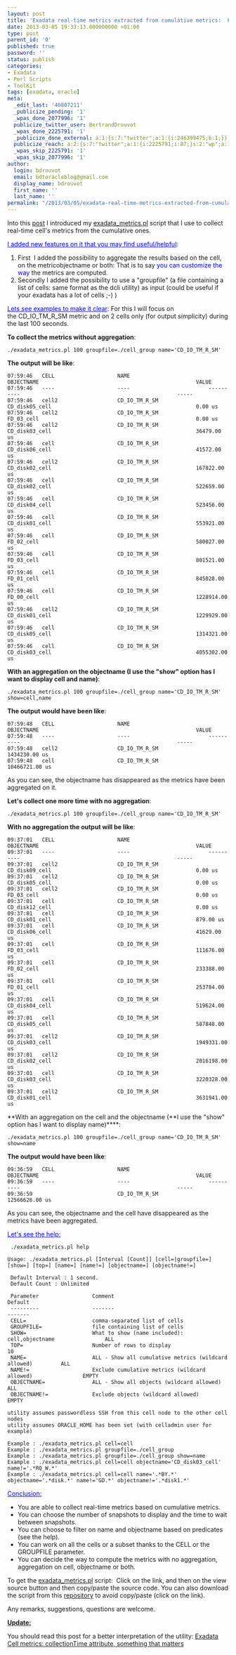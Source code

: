 ```yaml
---
layout: post
title: 'Exadata real-time metrics extracted from cumulative metrics:  Part II'
date: 2013-03-05 19:33:13.000000000 +01:00
type: post
parent_id: '0'
published: true
password: ''
status: publish
categories:
- Exadata
- Perl Scripts
- ToolKit
tags: [exadata, oracle]
meta:
  _edit_last: '40807211'
  _publicize_pending: '1'
  _wpas_done_2077996: '1'
  publicize_twitter_user: BertrandDrouvot
  _wpas_done_2225791: '1'
  _publicize_done_external: a:1:{s:7:"twitter";a:1:{i:246399475;b:1;}}
  publicize_reach: a:2:{s:7:"twitter";a:1:{i:2225791;i:87;}s:2:"wp";a:1:{i:0;i:22;}}
  _wpas_skip_2225791: '1'
  _wpas_skip_2077996: '1'
author:
  login: bdrouvot
  email: bdtoracleblog@gmail.com
  display_name: bdrouvot
  first_name: ''
  last_name: ''
permalink: "/2013/03/05/exadata-real-time-metrics-extracted-from-cumulative-metrics-part-ii/"
---
```


Into this [post](http://bdrouvot.wordpress.com/2012/11/27/exadata-real-time-metrics-extracted-from-cumulative-metrics/ "Exadata real-time metrics extracted from cumulative metrics") I introduced my [exadata\_metrics.pl](http://bdrouvot.wordpress.com/exadata_metrics/ "exadata_metrics") script that I use to collect real-time cell's metrics from the cumulative ones.

<span style="text-decoration:underline;"><span style="color:#0000ff;text-decoration:underline;">I added new features on it that you may find useful/helpful</span></span>:

1.  First  I added the possibility to aggregate the results based on the cell, on the metricobjectname or both: That is to say<span style="color:#0000ff;"> you can customize the way</span> the metrics are computed.
2.  Secondly I added the possibility to use a "groupfile" (a file containing a list of cells: same format as the dcli utility) as input (could be useful if your exadata has a lot of cells ;-) )

<span style="text-decoration:underline;color:#0000ff;">Lets see examples to make it clear</span>: For this I will focus on the CD\_IO\_TM\_R\_SM metric and on 2 cells only (for output simplicity) during the last 100 seconds.

**To collect the metrics without aggregation**:

    ./exadata_metrics.pl 100 groupfile=./cell_group name='CD_IO_TM_R_SM'

**The output will be like**:

    07:59:46   CELL                    NAME                         OBJECTNAME                                                  VALUE
    07:59:46   ----                    ----                         ----------                                                  -----
    07:59:46   cell2                   CD_IO_TM_R_SM                CD_disk05_cell                                              0.00 us
    07:59:46   cell2                   CD_IO_TM_R_SM                FD_03_cell                                                  0.00 us
    07:59:46   cell2                   CD_IO_TM_R_SM                CD_disk03_cell                                              36479.00 us
    07:59:46   cell                    CD_IO_TM_R_SM                CD_disk06_cell                                              41572.00 us
    07:59:46   cell2                   CD_IO_TM_R_SM                CD_disk02_cell                                              167822.00 us
    07:59:46   cell                    CD_IO_TM_R_SM                CD_disk02_cell                                              522659.00 us
    07:59:46   cell                    CD_IO_TM_R_SM                CD_disk04_cell                                              523456.00 us
    07:59:46   cell                    CD_IO_TM_R_SM                CD_disk01_cell                                              553921.00 us
    07:59:46   cell                    CD_IO_TM_R_SM                FD_02_cell                                                  580027.00 us
    07:59:46   cell                    CD_IO_TM_R_SM                FD_03_cell                                                  801521.00 us
    07:59:46   cell                    CD_IO_TM_R_SM                FD_01_cell                                                  845028.00 us
    07:59:46   cell                    CD_IO_TM_R_SM                FD_00_cell                                                  1228914.00 us
    07:59:46   cell2                   CD_IO_TM_R_SM                CD_disk01_cell                                              1229929.00 us
    07:59:46   cell                    CD_IO_TM_R_SM                CD_disk05_cell                                              1314321.00 us
    07:59:46   cell                    CD_IO_TM_R_SM                CD_disk03_cell                                              4055302.00 us

**With an aggregation on the objectname (I use the "show" option has I want to display cell and name)**:

    ./exadata_metrics.pl 100 groupfile=./cell_group name='CD_IO_TM_R_SM' show=cell,name

**The output would have been like**:

    07:59:48   CELL                    NAME                         OBJECTNAME                                                  VALUE
    07:59:48   ----                    ----                         ----------                                                  -----
    07:59:48   cell2                   CD_IO_TM_R_SM                                                                            1434230.00 us
    07:59:48   cell                    CD_IO_TM_R_SM                                                                            10466721.00 us

As you can see, the objectname has disappeared as the metrics have been aggregated on it.

**Let's collect one more time with no aggregation**:

    ./exadata_metrics.pl 100 groupfile=./cell_group name='CD_IO_TM_R_SM'

**With no aggregation the output will be like**:

    09:37:01   CELL                    NAME                         OBJECTNAME                                                  VALUE
    09:37:01   ----                    ----                         ----------                                                  -----
    09:37:01   cell2                   CD_IO_TM_R_SM                CD_disk09_cell                                              0.00 us
    09:37:01   cell2                   CD_IO_TM_R_SM                CD_disk05_cell                                              0.00 us
    09:37:01   cell2                   CD_IO_TM_R_SM                FD_03_cell                                                  0.00 us
    09:37:01   cell                    CD_IO_TM_R_SM                CD_disk12_cell                                              0.00 us
    09:37:01   cell                    CD_IO_TM_R_SM                CD_disk01_cell                                              879.00 us
    09:37:01   cell                    CD_IO_TM_R_SM                CD_disk06_cell                                              41629.00 us
    09:37:01   cell                    CD_IO_TM_R_SM                FD_03_cell                                                  111676.00 us
    09:37:01   cell                    CD_IO_TM_R_SM                FD_02_cell                                                  233388.00 us
    09:37:01   cell                    CD_IO_TM_R_SM                FD_01_cell                                                  253784.00 us
    09:37:01   cell                    CD_IO_TM_R_SM                CD_disk04_cell                                              519624.00 us
    09:37:01   cell                    CD_IO_TM_R_SM                CD_disk05_cell                                              587848.00 us
    09:37:01   cell2                   CD_IO_TM_R_SM                CD_disk03_cell                                              1949331.00 us
    09:37:01   cell2                   CD_IO_TM_R_SM                CD_disk02_cell                                              2016198.00 us
    09:37:01   cell                    CD_IO_TM_R_SM                CD_disk03_cell                                              3220328.00 us
    09:37:01   cell2                   CD_IO_TM_R_SM                CD_disk01_cell                                              3631941.00 us

**With an aggregation on the cell and the objectname (**I use the "show" option has I want to display name)****:

    ./exadata_metrics.pl 100 groupfile=./cell_group name='CD_IO_TM_R_SM' show=name

**The output would have been like**:

    09:36:59   CELL                    NAME                         OBJECTNAME                                                  VALUE
    09:36:59   ----                    ----                         ----------                                                  -----
    09:36:59                           CD_IO_TM_R_SM                                                                            12566626.00 us

As you can see, the objectname and the cell have disappeared as the metrics have been aggregated.

<span style="text-decoration:underline;color:#0000ff;">Let's see the help:</span>

     ./exadata_metrics.pl help

    Usage: ./exadata_metrics.pl [Interval [Count]] [cell=|groupfile=] [show=] [top=] [name=] [name!=] [objectname=] [objectname!=]

     Default Interval : 1 second.
     Default Count : Unlimited

     Parameter                 Comment                                                      Default
     ---------                 -------                                                      -------
     CELL=                     comma-separated list of cells
     GROUPFILE=                file containing list of cells
     SHOW=                     What to show (name included): cell,objectname                ALL
     TOP=                      Number of rows to display                                    10
     NAME=                     ALL - Show all cumulative metrics (wildcard allowed)         ALL
     NAME!=                    Exclude cumulative metrics (wildcard allowed)                EMPTY
     OBJECTNAME=               ALL - Show all objects (wildcard allowed)                    ALL
     OBJECTNAME!=              Exclude objects (wildcard allowed)                           EMPTY

    utility assumes passwordless SSH from this cell node to the other cell nodes
    utility assumes ORACLE_HOME has been set (with celladmin user for example)

    Example : ./exadata_metrics.pl cell=cell
    Example : ./exadata_metrics.pl groupfile=./cell_group
    Example : ./exadata_metrics.pl groupfile=./cell_group show=name
    Example : ./exadata_metrics.pl cell=cell objectname='CD_disk03_cell' name!='.*RQ_W.*'
    Example : ./exadata_metrics.pl cell=cell name='.*BY.*' objectname='.*disk.*' name!='GD.*' objectname!='.*disk1.*'

<span style="text-decoration:underline;color:#0000ff;">Conclusion:</span>

-   You are able to collect real-time metrics based on cumulative metrics.
-   You can choose the number of snapshots to display and the time to wait between snapshots.
-   You can choose to filter on name and objectname based on predicates (see the help).
-   You can work on all the cells or a subset thanks to the CELL or the GROUPFILE parameter.
-   You can decide the way to compute the metrics with no aggregation, aggregation on cell, objectname or both.

To get the [exadata\_metrics.pl](http://bdrouvot.wordpress.com/exadata_metrics/ "exadata_metrics") script:  Click on the link, and then on the view source button and then copy/paste the source code. You can also download the script from this [repository](https://docs.google.com/folder/d/0B7Jf_4JdsptpRHdyOWk1VTdUdEU/edit?pli=1) to avoid copy/paste (click on the link).

Any remarks, suggestions, questions are welcome.

<span style="text-decoration:underline;">**Update:**</span>

You should read this post for a better interpretation of the utility: [Exadata Cell metrics: collectionTime attribute, something that matters](http://bdrouvot.wordpress.com/2013/09/13/exadata-cell-metrics-collectiontime-attribute-something-that-matters/ "Exadata Cell metrics: collectionTime attribute, something that matters")
